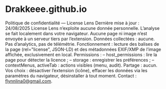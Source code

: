 # Drakkeee.github.io
Politique de confidentialité — License Lens
Dernière mise à jour : 24/08/2025
License Lens n’exploite aucune donnée personnelle. L’analyse se fait localement dans votre navigateur. Aucune page ni image n’est envoyée à un serveur tiers par l’extension.
Données collectées : aucune. Pas d’analytics, pas de télémétrie.
Fonctionnement : lecture des balises de la page (rel="license", JSON-LD) et des métadonnées EXIF/XMP de l’image affichée, exclusivement en local.
Permissions :
– host_permissions : lire la page pour détecter la licence ;
– storage : enregistrer les préférences ;
– contextMenus, activeTab : actions visibles (menu, audit).
Partage : aucun.
Vos choix : désactiver l’extension (icône), effacer les données via les paramètres du navigateur, désinstaller à tout moment.
Contact : <flynnlina0@gmail.com>.
